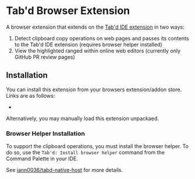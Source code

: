 # Tab'd Browser Extension

A browser extension that extends on the [Tab'd IDE extension](https://github.com/iann0036/tabd) in two ways:

1. Detect clipboard copy operations on web pages and passes its contents to the Tab'd IDE extension (requires browser helper installed)
2. View the highlighted ranged within online web editors (currently only GitHub PR review pages)

## Installation

You can install this extension from your browsers extension/addon store. Links are as follows:

- 

Alternatively, you may manually load this extension unpackaed.

### Browser Helper Installation

To support the clipboard operations, you must install the browser helper. To do so, use the `Tab'd: Install browser helper` command from the Command Palette in your IDE.

See [iann0036/tabd-native-host](https://github.com/iann0036/tabd-native-host) for more details.